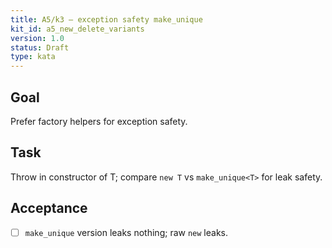 ```yaml
---
title: A5/k3 — exception safety make_unique
kit_id: a5_new_delete_variants
version: 1.0
status: Draft
type: kata
---
```

## Goal
Prefer factory helpers for exception safety.
## Task
Throw in constructor of T; compare `new T` vs `make_unique<T>` for leak safety.
## Acceptance
- [ ] `make_unique` version leaks nothing; raw `new` leaks.